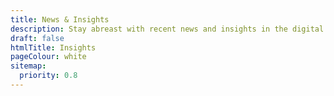 ```yaml
---
title: News & Insights
description: Stay abreast with recent news and insights in the digital sector from leading experts in the website design, development and software fields.
draft: false
htmlTitle: Insights
pageColour: white
sitemap:
  priority: 0.8
---
```

